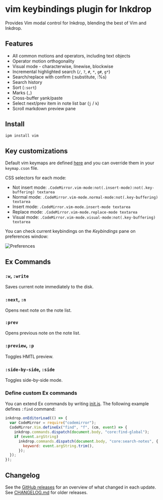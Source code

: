 # vim keybindings plugin for Inkdrop

Provides Vim modal control for Inkdrop, blending the best of Vim and Inkdrop.

## Features

- All common motions and operators, including text objects
- Operator motion orthogonality
- Visual mode - characterwise, linewise, blockwise
- Incremental highlighted search (`/`, `?`, `#`, `*`, `g#`, `g*`)
- Search/replace with confirm (:substitute, :%s)
- Search history
- Sort (`:sort`)
- Marks (`,`)
- Cross-buffer yank/paste
- Select next/prev item in note list bar (`j` / `k`)
- Scroll markdown preview pane

## Install

```sh
ipm install vim
```

## Key customizations

Default vim keymaps are defined [here](https://github.com/inkdropapp/inkdrop-vim/blob/master/keymaps/vim.json) and you can override them in your `keymap.cson` file.

CSS selectors for each mode:

- Not insert mode: `.CodeMirror.vim-mode:not(.insert-mode):not(.key-buffering) textarea`
- Normal mode: `.CodeMirror.vim-mode.normal-mode:not(.key-buffering) textarea`
- Insert mode: `.CodeMirror.vim-mode.insert-mode textarea`
- Replace mode: `.CodeMirror.vim-mode.replace-mode textarea`
- Visual mode: `.CodeMirror.vim-mode.visual-mode:not(.key-buffering) textarea`

You can check current keybindings on the _Keybindings_ pane on preferences window:

![Preferences](https://raw.githubusercontent.com/inkdropapp/inkdrop-vim/master/docs/preferences.png)

## Ex Commands

### `:w`, `:write`

Saves current note immediately to the disk.

### `:next`, `:n`

Opens next note on the note list.

### `:prev`

Opens previous note on the note list.

### `:preview`, `:p`

Toggles HMTL preview.

### `:side-by-side`, `:side`

Toggles side-by-side mode.

### Define custom Ex commands

You can extend Ex commands by writing [init.js](https://docs.inkdrop.app/manual/the-init-file).
The following example defines `:find` command:

```js
inkdrop.onEditorLoad(() => {
  var CodeMirror = require("codemirror");
  CodeMirror.Vim.defineEx("find", "f", (cm, event) => {
    inkdrop.commands.dispatch(document.body, "core:find-global");
    if (event.argString)
      inkdrop.commands.dispatch(document.body, "core:search-notes", {
        keyword: event.argString.trim(),
      });
  });
});
```

## Changelog

See the [GitHub releases](https://github.com/inkdropapp/inkdrop-vim/releases) for an overview of what changed in each update.
See [CHANGELOG.md](https://github.com/inkdropapp/inkdrop-vim/blob/master/CHANGELOG.md) for older releases.
